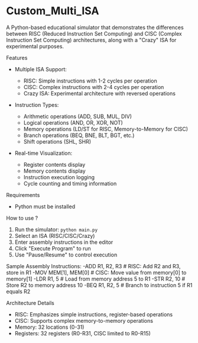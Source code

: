 # Custom_Multi_ISA
A Python-based educational simulator that demonstrates the differences between RISC (Reduced Instruction Set Computing) and CISC (Complex Instruction Set Computing) architectures, along with a "Crazy" ISA for experimental purposes.

 Features
- Multiple ISA Support:
  - RISC: Simple instructions with 1-2 cycles per operation
  - CISC: Complex instructions with 2-4 cycles per operation
  - Crazy ISA: Experimental architecture with reversed operations

- Instruction Types:
  - Arithmetic operations (ADD, SUB, MUL, DIV)
  - Logical operations (AND, OR, XOR, NOT)
  - Memory operations (LD/ST for RISC, Memory-to-Memory for CISC)
  - Branch operations (BEQ, BNE, BLT, BGT, etc.)
  - Shift operations (SHL, SHR)

- Real-time Visualization:
  - Register contents display
  - Memory contents display
  - Instruction execution logging
  - Cycle counting and timing information

 Requirements
- Python must be installed

How to use ?
1. Run the simulator: `python main.py`
2. Select an ISA (RISC/CISC/Crazy)
3. Enter assembly instructions in the editor
4. Click "Execute Program" to run
5. Use "Pause/Resume" to control execution

Sample Assembly Instructions:
-ADD R1, R2, R3    # RISC: Add R2 and R3, store in R1
-MOV MEM[1], MEM[0] # CISC: Move value from memory[0] to memory[1]
-LDR R1, 5         # Load from memory address 5 to R1
-STR R2, 10        # Store R2 to memory address 10
-BEQ R1, R2, 5     # Branch to instruction 5 if R1 equals R2

Architecture Details
- RISC: Emphasizes simple instructions, register-based operations
- CISC: Supports complex memory-to-memory operations
- Memory: 32 locations (0-31)
- Registers: 32 registers (R0-R31, CISC limited to R0-R15)
